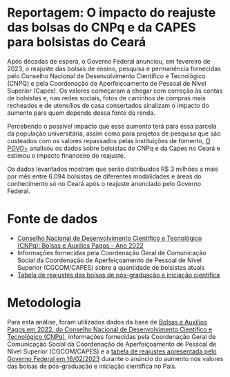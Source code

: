 # Reportagem: O impacto do reajuste das bolsas do CNPq e da CAPES para bolsistas do Ceará

Após décadas de espera, o Governo Federal anunciou, em fevereiro de 2023, o reajuste das bolsas de ensino, pesquisa e permanência fornecidas pelo Conselho Nacional de Desenvolvimento Científico e Tecnológico (CNPQ) e pela Coordenação de Aperfeiçoamento de Pessoal de Nível Superior (Capes). Os valores começaram a chegar com correção às contas de bolsistas e, nas redes sociais, fotos de carrinhos de compras mais recheados e de utensílios de casa consertados sinalizam o impacto do aumento para quem depende dessa fonte de renda. 

Percebendo o possível impacto que esse aumento terá para essa parcela da população universitária, assim como para projetos de pesquisa que são custeados com os valores repassados pelas instituições de fomento, [O POVO+](https://mais.opovo.com.br/) analisou os dados sobre bolsistas do CNPq e da Capes no Ceará e estimou o impacto financeiro do reajuste.

Os dados levantados mostram que serão distribuídos R$ 3 milhões a mais por mês entre 6.094 bolsistas de diferentes modalidades e áreas do conhecimento só no Ceará após o reajuste anunciado pelo Governo Federal.

# Fonte de dados
- [Conselho Nacional de Desenvolvimento Científico e Tecnológico (CNPq): Bolsas e Auxílios Pagos - Ano 2022](http://dadosabertos.cnpq.br/pt_BR/dataset/bolsas-e-auxilios-pagos-ano-2022)
- Informações fornecidas pela Coordenação Geral de Comunicação Social da Coordenação de Aperfeiçoamento de Pessoal de Nível Superior (CGCOM/CAPES) sobre a quantidade de bolsistas atuais
- [Tabela de reajustes das bolsas de pós-graduação e iniciação científica](https://www.gov.br/cnpq/pt-br/assuntos/noticias/cnpq-em-acao/governo-federal-anuncia-reajuste-de-bolsas-do-cnpq-e-da-capes)

# Metodologia
Para esta análise, foram utilizados dados da base de [Bolsas e Auxílios Pagos em 2022, do Conselho Nacional de Desenvolvimento Científico e Tecnológico (CNPq)](http://dadosabertos.cnpq.br/pt_BR/dataset/bolsas-e-auxilios-pagos-ano-2022), informações fornecidas pela Coordenação Geral de Comunicação Social da Coordenação de Aperfeiçoamento de Pessoal de Nível Superior (CGCOM/CAPES) e a [tabela de reajustes apresentada pelo Governo Federal em 16/02/2023](https://www.gov.br/cnpq/pt-br/assuntos/noticias/cnpq-em-acao/governo-federal-anuncia-reajuste-de-bolsas-do-cnpq-e-da-capes) durante o anúncio do aumento nos valores das bolsas de pós-graduação e iniciação científica no País.

